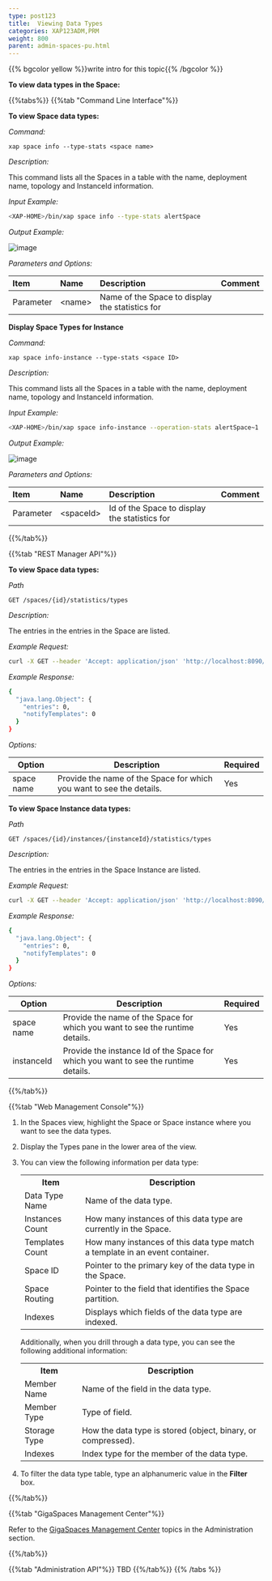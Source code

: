 ```yaml
---
type: post123
title:  Viewing Data Types
categories: XAP123ADM,PRM
weight: 800
parent: admin-spaces-pu.html
---
```

 
 
{{% bgcolor yellow %}}write intro for this topic{{% /bgcolor %}}

 
**To view data types in the Space:**

  
{{%tabs%}}
{{%tab "Command Line Interface"%}}

**To view Space data types:**

*Command:*

`xap space info --type-stats <space name>`
 
*Description:*

This command lists all the Spaces  in a table with the name, deployment name, topology and InstanceId information.
 
*Input Example:*
 
```bash
<XAP-HOME>/bin/xap space info --type-stats alertSpace
```
 
*Output Example:*
  
![image](/attachment_files/admin/cli-xap-space-types.png)

*Parameters and Options:*

|Item | Name| Description | Comment |
|:----|:----|:------------|:--------|
|Parameter | \<name\> |Name of the Space to display the statistics for ||
 
 

**Display Space Types for Instance**

*Command:*

`xap space info-instance --type-stats <space ID>`
 
*Description:*

This command lists all the Spaces  in a table with the name, deployment name, topology and InstanceId information.
 
*Input Example:*
 
```bash
<XAP-HOME>/bin/xap space info-instance --operation-stats alertSpace~1
```
 
*Output Example:*
  
![image](/attachment_files/admin/cli-xap-space-types-instance.png)

*Parameters and Options:*

|Item | Name| Description | Comment |
|:----|:----|:------------|:--------|
|Parameter | \<spaceId\> |Id of the Space to display the statistics for ||
 
{{%/tab%}}

{{%tab "REST Manager API"%}}

**To view Space data types:**

*Path*

`GET /spaces/{id}/statistics/types`

*Description:*

The entries in the entries in the Space are listed.

*Example Request:*

```bash
curl -X GET --header 'Accept: application/json' 'http://localhost:8090/v2/spaces/alertSpace/statistics/types'
```
 
*Example Response:*

```bash
{
  "java.lang.Object": {
    "entries": 0,
    "notifyTemplates": 0
  }
}
```

*Options:*

| Option     | Description       |   Required     |
|------|-------------------|----------------|
| space name | Provide the name of the Space for which you want to see the details. | Yes |

**To view Space Instance data types:**

*Path*

`GET /spaces/{id}/instances/{instanceId}/statistics/types`

*Description:*

The entries in the entries in the Space Instance are listed.

*Example Request:*

```bash
curl -X GET --header 'Accept: application/json' 'http://localhost:8090/v2/spaces/alertSpace/instances/alertSpace~1/statistics/types'
```
 
*Example Response:*

```bash
{
  "java.lang.Object": {
    "entries": 0,
    "notifyTemplates": 0
  }
}
```

*Options:*

| Option     | Description       |   Required     |
|------|-------------------|----------------|
| space name | Provide the name of the Space for which you want to see the runtime details. | Yes |
| instanceId| Provide the instance Id of the Space for which you want to see the runtime details. | Yes |


{{%/tab%}}
 


{{%tab "Web Management Console"%}}

1. In the Spaces view, highlight the Space or Space instance where you want to see the data types.
1. Display the Types pane in the lower area of the view.
1. You can view the following information per data type:

	<table>
	<tr>
		<th>Item</th>
		<th>Description</th>
	</tr>
	<tr>
		<td>Data Type Name</td>
		<td>Name of the data type.</td>
	</tr>
	<tr>
		<td>Instances Count</td>
		<td>How many instances of this data type are currently in the Space.</td>
	</tr>
	<tr>
		<td>Templates Count</td>
		<td>How many instances of this data type match a template in an event container.</td>
	</tr>
	<tr>
		<td>Space ID</td>
		<td>Pointer to the primary key of the data type in the Space.</td>
	</tr>
	<tr>
		<td>Space Routing</td>
		<td>Pointer to the field that identifies the Space partition.</td>
	</tr>
	<tr>
		<td>Indexes</td>
		<td>Displays which fields of the data type are indexed.</td>
	</tr>
	</table>


	Additionally, when you drill through a data type, you can see the following additional information:

	<table>
	<tr>
		<th>Item</th>
		<th>Description</th>
	</tr>
	<tr>
		<td>Member Name</td>
		<td>Name of the field in the data type.</td>
	</tr>
	<tr>
		<td>Member Type</td>
		<td>Type of field.</td>
	</tr>
	<tr>
		<td>Storage Type</td>
		<td>How the data type is stored (object, binary, or compressed).</td>
	</tr>
	<tr>
		<td>Indexes</td>
		<td>Index type for the member of the data type.</td>
	</tr>
	</table>

1. To filter the data type table, type an alphanumeric value in the **Filter** box. 

{{%/tab%}}
 

{{%tab "GigaSpaces Management Center"%}}

Refer to the [GigaSpaces Management Center](./gigaspaces-management-center.html) topics in the Administration section.

{{%/tab%}}


{{%tab "Administration API"%}}
TBD
{{%/tab%}}
{{% /tabs %}}

